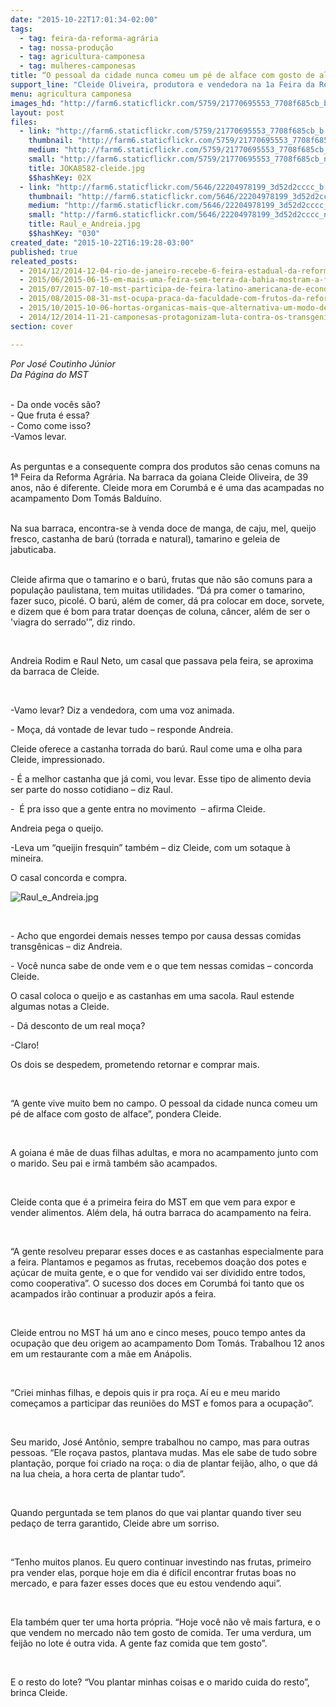 ```yaml
---
date: "2015-10-22T17:01:34-02:00"
tags:
  - tag: feira-da-reforma-agrária
  - tag: nossa-produção
  - tag: agricultura-camponesa
  - tag: mulheres-camponesas
title: “O pessoal da cidade nunca comeu um pé de alface com gosto de alface”
support_line: "Cleide Oliveira, produtora e vendedora na 1a Feira da Reforma Agrária, conta sua história e mostra os frutos (e doces) da Reforma Agrária."
menu: agricultura camponesa
images_hd: "http://farm6.staticflickr.com/5759/21770695553_7708f685cb_b.jpg"
layout: post
files:
  - link: "http://farm6.staticflickr.com/5759/21770695553_7708f685cb_b.jpg"
    thumbnail: "http://farm6.staticflickr.com/5759/21770695553_7708f685cb_t.jpg"
    medium: "http://farm6.staticflickr.com/5759/21770695553_7708f685cb_z.jpg"
    small: "http://farm6.staticflickr.com/5759/21770695553_7708f685cb_n.jpg"
    title: JOKA8582-cleide.jpg
    $$hashKey: 02X
  - link: "http://farm6.staticflickr.com/5646/22204978199_3d52d2cccc_b.jpg"
    thumbnail: "http://farm6.staticflickr.com/5646/22204978199_3d52d2cccc_t.jpg"
    medium: "http://farm6.staticflickr.com/5646/22204978199_3d52d2cccc_z.jpg"
    small: "http://farm6.staticflickr.com/5646/22204978199_3d52d2cccc_n.jpg"
    title: Raul_e_Andreia.jpg
    $$hashKey: "030"
created_date: "2015-10-22T16:19:28-03:00"
published: true
releated_posts:
  - 2014/12/2014-12-04-rio-de-janeiro-recebe-6-feira-estadual-da-reforma-agraria.md
  - 2015/06/2015-06-15-em-mais-uma-feira-sem-terra-da-bahia-mostram-a-forca-da-producao-agroecologica.md
  - 2015/07/2015-07-10-mst-participa-de-feira-latino-americana-de-economia-solidaria-no-rs.md
  - 2015/08/2015-08-31-mst-ocupa-praca-da-faculdade-com-frutos-da-reforma-agraria.md
  - 2015/10/2015-10-06-hortas-organicas-mais-que-alternativa-um-modo-de-vida-de-assentadas-da-reforma-agraria-no-rs.md
  - 2014/12/2014-11-21-camponesas-protagonizam-luta-contra-os-transgenicos.md
section: cover

---
```

<p><em>Por Jos&eacute; Coutinho J&uacute;nior<br />
Da P&aacute;gina do MST</em><br />
&nbsp;</p>

<p>- Da onde voc&ecirc;s s&atilde;o?<br />
- Que fruta &eacute; essa?<br />
- Como come isso?<br />
-Vamos levar.<br />
&nbsp;</p>

<p>As perguntas e a consequente compra dos produtos&nbsp;s&atilde;o cenas comuns na 1<span class="st">&ordf;</span> Feira da Reforma Agr&aacute;ria. Na barraca da goiana Cleide Oliveira, de 39 anos, n&atilde;o &eacute; diferente. Cleide mora em Corumb&aacute; e &eacute; uma das acampadas no acampamento Dom Tom&aacute;s Baldu&iacute;no.<br />
&nbsp;</p>

<p>Na sua barraca, encontra-se &agrave; venda doce de manga, de caju, mel, queijo fresco, castanha de bar&uacute; (torrada e natural), tamarino e geleia de jabuticaba.<br />
&nbsp;</p>

<p>Cleide afirma que o tamarino e o bar&uacute;, frutas que n&atilde;o s&atilde;o comuns para a popula&ccedil;&atilde;o paulistana, tem muitas utilidades. &ldquo;D&aacute; pra comer o tamarino, fazer suco, picol&eacute;. O bar&uacute;, al&eacute;m de comer, d&aacute; pra colocar em doce, sorvete, e dizem que &eacute; bom para tratar doen&ccedil;as de coluna, c&acirc;ncer, al&eacute;m de ser o &#39;viagra do serrado&#39;&rdquo;, diz rindo.</p>

<p>&nbsp;</p>

<p>Andreia Rodim e Raul Neto, um casal que passava pela feira, se aproxima da barraca de Cleide.</p>

<p>&nbsp;</p>

<p>-Vamo levar? Diz a vendedora, com uma voz animada.</p>

<p>- Mo&ccedil;a, d&aacute; vontade de levar tudo &ndash; responde Andreia.</p>

<p>Cleide oferece a castanha torrada do bar&uacute;. Raul come uma e olha para Cleide, impressionado.</p>

<p>- &Eacute; a melhor castanha que j&aacute; comi, vou levar. Esse tipo de alimento devia ser parte do nosso cotidiano &ndash; diz Raul.</p>

<p>-&nbsp; &Eacute; pra isso que a gente entra no movimento&nbsp; &ndash; afirma Cleide.</p>

<p>Andreia pega o queijo.</p>

<p>-Leva um &ldquo;queijin fresquin&rdquo; tamb&eacute;m &ndash; diz Cleide, com um sotaque &agrave; mineira.</p>

<p>O casal concorda e compra.</p>

<p><img alt="Raul_e_Andreia.jpg" src="http://farm6.staticflickr.com/5646/22204978199_3d52d2cccc_b.jpg" /></p>

<p>&nbsp;</p>

<p>- Acho que engordei demais nesses tempo por causa dessas comidas transg&ecirc;nicas &ndash; diz Andreia.</p>

<p>- Voc&ecirc; nunca sabe de onde vem e o que tem nessas comidas &ndash; concorda Cleide.</p>

<p>O casal coloca o queijo e as castanhas em uma sacola. Raul estende algumas notas a Cleide.</p>

<p>- D&aacute; desconto de um real mo&ccedil;a?</p>

<p>-Claro!</p>

<p>Os dois se despedem, prometendo retornar e comprar mais.</p>

<p>&nbsp;</p>

<p>&ldquo;A gente vive muito bem no campo. O pessoal da cidade nunca comeu um p&eacute; de alface com gosto de alface&rdquo;, pondera Cleide.</p>

<p>&nbsp;</p>

<p>A goiana &eacute; m&atilde;e de duas filhas adultas, e mora no acampamento junto com o marido. Seu pai e irm&atilde; tamb&eacute;m s&atilde;o acampados.</p>

<p>&nbsp;</p>

<p>Cleide conta que &eacute; a primeira feira do MST em que vem para expor e vender alimentos. Al&eacute;m dela, h&aacute; outra barraca do acampamento na feira.</p>

<p>&nbsp;</p>

<p>&ldquo;A gente resolveu preparar esses doces e as castanhas especialmente para a feira. Plantamos e pegamos as frutas, recebemos doa&ccedil;&atilde;o dos potes e a&ccedil;&uacute;car de muita gente, e o que for vendido vai ser dividido entre todos, como cooperativa&rdquo;. O sucesso dos doces em Corumb&aacute; foi tanto que os acampados ir&atilde;o continuar a produzir ap&oacute;s a feira.</p>

<p>&nbsp;</p>

<p>Cleide entrou no MST h&aacute; um ano e cinco meses, pouco tempo antes da ocupa&ccedil;&atilde;o que deu origem ao acampamento Dom Tom&aacute;s. Trabalhou 12 anos em um restaurante com a m&atilde;e em An&aacute;polis.</p>

<p>&nbsp;</p>

<p>&ldquo;Criei minhas filhas, e depois quis ir pra ro&ccedil;a. A&iacute; eu e meu marido come&ccedil;amos a participar das reuni&otilde;es do MST e fomos para a ocupa&ccedil;&atilde;o&rdquo;.</p>

<p>&nbsp;</p>

<p>Seu marido, Jos&eacute; Ant&ocirc;nio, sempre trabalhou no campo, mas para outras pessoas. &ldquo;Ele ro&ccedil;ava pastos, plantava mudas. Mas ele sabe de tudo sobre planta&ccedil;&atilde;o, porque foi criado na ro&ccedil;a: o dia de plantar feij&atilde;o, alho, o que d&aacute; na lua cheia, a hora certa de plantar tudo&rdquo;.</p>

<p>&nbsp;</p>

<p>Quando perguntada se tem planos do que vai plantar quando tiver seu peda&ccedil;o de terra garantido, Cleide abre um sorriso.</p>

<p>&nbsp;</p>

<p>&ldquo;Tenho muitos planos. Eu quero continuar investindo nas frutas, primeiro pra vender elas, porque hoje em dia &eacute; dif&iacute;cil encontrar frutas boas no mercado, e para fazer esses doces que eu estou vendendo aqui&rdquo;.</p>

<p>&nbsp;</p>

<p>Ela tamb&eacute;m quer ter uma horta pr&oacute;pria. &ldquo;Hoje voc&ecirc; n&atilde;o v&ecirc; mais fartura, e o que vendem no mercado n&atilde;o tem gosto de comida. Ter uma verdura, um feij&atilde;o no lote &eacute; outra vida. A gente faz comida que tem gosto&rdquo;.</p>

<p>&nbsp;</p>

<p>E o resto do lote? &ldquo;Vou plantar minhas coisas e o marido cuida do resto&rdquo;, brinca Cleide.</p>

<p>&nbsp;</p>
